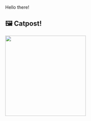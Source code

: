 Hello there!



## 🖼️ Catpost!

<sub>
    <img src="https://cdn2.thecatapi.com/images/ad8.jpg" height="256">
</sub>

